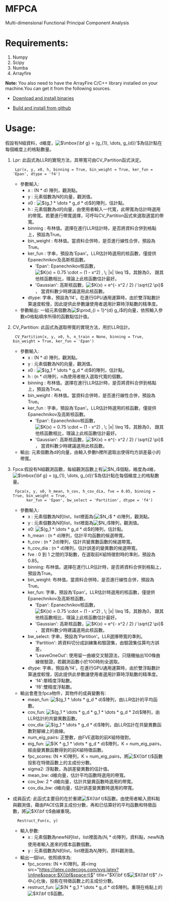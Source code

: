 # MFPCA
Multi-dimensional Functional Principal Component Analysis

# Requirements:
1. Numpy
2. Scipy
3. Numba
4. Arrayfire  

**Note:** You also need to have the ArrayFire C/C++ library installed on your machine.You can get it from the following sources.  

* [Download and install binaries](https://arrayfire.com/download-splash/?redirect\_to=/download)  

* [Build and install from github](https://github.com/arrayfire/arrayfire)  

# Usage:
假設有N組資料，d維度，<a><img src="https://latex.codecogs.com/svg.latex?$\mbox{\bf&space;g}&space;=&space;(g_{1},&space;\dots,&space;g_{d})'$" title="$\mbox{\bf g} = (g_{1}, \dots, g_{d})'$" /></a>為估計點在每個維度上的格點數量。  
1. Lpr: 此函式為LLR的實現方法，其帶寬可由CV\_Partition函式決定。  

        Lpr(x, y, x0, h, binning = True, bin_weight = True, ker_fun = 'Epan', dtype = 'f4')


    * 參數輸入:
        * x : (N * d) 陣列，觀測點。
        * y : 元素個數為N的向量，觀測值。
        * x0 : <a><img src="https://latex.codecogs.com/svg.latex?\inline&space;$(g_1&space;*&space;\dots&space;*&space;g_d&space;*&space;d)$" title="$(g_1 * \dots * g_d * d)$" /></a>的陣列，估計點。
        * h : 元素個數為d的向量，由使用者輸入一代寬，此帶寬為估計時選用的帶寬。若要進行帶寬選擇，可呼叫CV\_Partition函式來選取適當的帶寬。
        * binning : 布林值。選擇在進行LLR估計時，是否將資料合併到格點上，預設為True。
        * bin\_weight : 布林值。當資料合併時，是否進行線性合併，預設為True。
        * ker\_fun : 字串，預設為'Epan'。LLR估計時選用的核函數，僅提供Epanechnikov及高斯核函數。
            * 'Epan': Epanechnikov核函數，<a><img src="https://latex.codecogs.com/svg.latex?\inline&space;$K(x)&space;=&space;0.75&space;\cdot&space;~&space;(1&space;-&space;x^2)&space;,&space;\;&space;|x|&space;\leq&space;1$" title="$K(x) = 0.75 \cdot ~ (1 - x^2) , \; |x| \leq 1$" /></a>，其餘為0，
               跟其他核函數相比，理論上此核函數估計最好。
            * 'Gaussian': 高斯核函數，<a><img src="https://latex.codecogs.com/svg.latex?\inline&space;$K(x)&space;=&space;e^{-&space;x^2&space;/&space;2}&space;/&space;\sqrt{2&space;\pi}$" title="$K(x) = e^{- x^2 / 2} / \sqrt{2 \pi}$" /></a>，
               當資料數少時建議選用此核函數。
        * dtype: 字串，預設為'f4'。在進行GPU通用運算時，由於雙浮點數計算速度較慢，因此提供此參數讓使用者選用計算時浮點數的精準度。
    * 參數輸出: 一組元素個數為<a><img src="https://latex.codecogs.com/svg.latex?\inline&space;$\prod_{i&space;=&space;1}^{d}&space;g_i$" title="$\prod_{i = 1}^{d} g_i$" /></a>的向量，依照輸入參數x0格點順序所得的函數點估計值。

2. CV\_Partition: 此函式為選取帶寬的實現方法，用於LLR估計。

        CV_Partition(x, y, x0, h, n_train = None, binning = True, bin_weight = True, ker_fun = 'Epan')
    * 參數輸入:
        * x : (N * d) 陣列，觀測點。
        * y : 元素個數為N的向量，觀測值。
        * x0 : <a><img src="https://latex.codecogs.com/svg.latex?\inline&space;$(g_1&space;*&space;\dots&space;*&space;g_d&space;*&space;d)$" title="$(g_1 * \dots * g_d * d)$" /></a>的陣列，估計點。
        * h : (n * d)陣列，n為使用者樹入選取代寬的個數。
        * binning : 布林值。選擇在進行LLR估計時，是否將資料合併到格點上，預設為True。
        * bin\_weight : 布林值。當資料合併時，是否進行線性合併，預設為True。
        * ker\_fun : 字串，預設為'Epan'。LLR估計時選用的核函數，僅提供Epanechnikov及高斯核函數。
            * 'Epan': Epanechnikov核函數，<a><img src="https://latex.codecogs.com/svg.latex?\inline&space;$K(x)&space;=&space;0.75&space;\cdot&space;~&space;(1&space;-&space;x^2)&space;,&space;\;&space;|x|&space;\leq&space;1$" title="$K(x) = 0.75 \cdot ~ (1 - x^2) , \; |x| \leq 1$" /></a>，其餘為0，
               跟其他核函數相比，理論上此核函數估計最好。
            * 'Gaussian': 高斯核函數，<a><img src="https://latex.codecogs.com/svg.latex?\inline&space;$K(x)&space;=&space;e^{-&space;x^2&space;/&space;2}&space;/&space;\sqrt{2&space;\pi}$" title="$K(x) = e^{- x^2 / 2} / \sqrt{2 \pi}$" /></a>，
               當資料數少時建議選用此核函數。
    * 輸出: 元素個數為d的向量，由輸入參數h裡所選取出使得均方誤差最小的帶寬。

3. Fpca:假設有N組觀測函數，每組觀測函數上有<a><img src="https://latex.codecogs.com/svg.latex?\inline&space;$N_i$" title="$N_i$" /></a>個點，維度為d維，<a><img src="https://latex.codecogs.com/svg.latex?$\mbox{\bf&space;g}&space;=&space;(g_{1},&space;\dots,&space;g_{d})'$" title="$\mbox{\bf g} = (g_{1}, \dots, g_{d})'$" /></a>為估計點在每個維度上的格點數量。

        Fpca(x, y, x0, h_mean, h_cov, h_cov_dia, fve = 0.85, binning = True, bin_weight = True, 
             ker_fun = 'Epan', bw_select = 'Partition', dtype = 'f4')

    * 參數輸入:
        * x : 元素個數為N的list，list裡面為(<a><img src="https://latex.codecogs.com/svg.latex?\inline&space;$N_i$" title="$N_i$" /></a> * d)陣列，觀測點。
        * y : 元素個數為N的list，list裡面為<a><img src="https://latex.codecogs.com/svg.latex?\inline&space;$N_i$" title="$N_i$" /></a>陣列，觀測值。
        * x0: <a><img src="https://latex.codecogs.com/svg.latex?\inline&space;$(g_1&space;*&space;\dots&space;*&space;g_d&space;*&space;d)$" title="$(g_1 * \dots * g_d * d)$" /></a>的陣列，估計點。
        * h\_mean : (n * d)陣列，估計平均函數的候選帶寬。
        * h\_cov : (n * 2d)陣列，估計共變異數函數的候選帶寬。
        * h\_cov\_dia : (n * d)陣列，估計誤差的變異數的候選帶寬。
        * fve : 0 到 1 之間的浮點數，在選取前K組特徵對時的準則，預設為0.85。
        * binning: 布林值。選擇在進行LLR估計時，是否將資料合併到格點上，預設為True。
        * bin\_weight: 布林值。當資料合併時，是否進行線性合併，預設為True。
        * ker\_fun: 字串，預設為'Epan'。LLR估計時選用的核函數，僅提供Epanechnikov及高斯核函數。
            * 'Epan': Epanechnikov核函數，<a><img src="https://latex.codecogs.com/svg.latex?\inline&space;$K(x)&space;=&space;0.75&space;\cdot&space;~&space;(1&space;-&space;x^2)&space;,&space;\;&space;|x|&space;\leq&space;1$" title="$K(x) = 0.75 \cdot ~ (1 - x^2) , \; |x| \leq 1$" /></a>，其餘為0，
               跟其他核函數相比，理論上此核函數估計最好。
            * 'Gaussian': 高斯核函數，<a><img src="https://latex.codecogs.com/svg.latex?\inline&space;$K(x)&space;=&space;e^{-&space;x^2&space;/&space;2}&space;/&space;\sqrt{2&space;\pi}$" title="$K(x) = e^{- x^2 / 2} / \sqrt{2 \pi}$" /></a>，
               當資料數少時建議選用此核函數。
        * bw\_select: 字串，預設為'Partition'。LLR選擇帶寬的準則。
            * 'Partition': 將資料切分成訓練集和驗證集，由驗證集估算均方誤差。
            * 'LeaveOneOut': 使用留一曲線交叉驗證法，只隨機抽出100條曲線做驗證，若觀測函數小於100時則全選取。
        * dtype: 字串，預設為'f4'。在進行GPU通用運算時，由於雙浮點數計算速度較慢，因此提供此參數讓使用者選用計算時浮點數的精準度。
            * 'f4':單精度浮點數。
            * 'f8':雙精度浮點數。
    * 輸出會產生fpca物件，其物件的成員變數有:
        * mean\_fun: <a><img src="https://latex.codecogs.com/svg.latex?\inline&space;$(g_1&space;*&space;\dots&space;*&space;g_d&space;*&space;d)$" title="$(g_1 * \dots * g_d * d)$" /></a>陣列，由LLR估計的平均函數。
        * cov\_fun: <a><img src="https://latex.codecogs.com/svg.latex?\inline&space;$(g_1&space;*&space;\dots&space;*&space;g_d&space;*&space;g_1&space;*&space;\dots&space;*&space;g_d&space;*&space;2d)$" title="$(g_1 * \dots * g_d * g_1 * \dots * g_d * 2d)$" /></a>陣列，由LLR估計的共變異數函數。
        * cov\_dia: <a><img src="https://latex.codecogs.com/svg.latex?\inline&space;$(g_1&space;*&space;\dots&space;*&space;g_d&space;*&space;d)$" title="$(g_1 * \dots * g_d * d)$" /></a>陣列，由LLR估計在共變異數函數對腳線上的曲線。
        * num\_eig\_pairs: 正整數，由FVE選取的前$K$組特徵對。
        * eig\_fun: <a><img src="https://latex.codecogs.com/svg.latex?\inline&space;$(K&space;*&space;g_1&space;*&space;\dots&space;*&space;g_d&space;*&space;d)$" title="$(K * g_1 * \dots * g_d * d)$" /></a>陣列，K = num\_eig\_pairs，經由變異數函數得到的前K組特徵函數。
        * fpc\_scores: (N * K)陣列，K = num\_eig\_pairs，將<a><img src="https://latex.codecogs.com/svg.latex?\inline&space;$X(\bf&space;t)$" title="$X(\bf t)$" /></a>函數投影在特徵函數上的主成份分數。
        * sigma2: 浮點數，為誤差變異數的估計值。
        * mean\_bw: d維向量，估計平均函數時選用的帶寬。
        * cov\_bw: 2 * d維向量，估計共變異函數時選用的帶寬。
        * cov\_dia\_bw: d維向量，估計誤差變異數時選用的帶寬。
* 成員函式: 此函式主要目的在於重建<a><img src="https://latex.codecogs.com/svg.latex?\inline&space;$X(\bf&space;t)$" title="$X(\bf t)$" /></a>函數。由使用者輸入資料點與觀測值，藉由PACE估算主成份分數，再和已估算好的平均函數和特徵函數，將<a><img src="https://latex.codecogs.com/svg.latex?\inline&space;$X(\bf&space;t)$" title="$X(\bf t)$" /></a>曲線重現。

        Restruct_Fun(x, y)
    
    * 輸入參數:
        * x : 元素個數為newN的list，list裡面為($N_i$ * d)陣列，資料點，newN為使用者輸入進來的樣本函數個數。
        * y : 元素個數為N的list，list裡面為$N_i$陣列，資料觀測值。
    * 輸出一個list，依照順序為:
        * fpc\_scores: (N * K)陣列。將<a><img src="https://latex.codecogs.com/svg.latex?\inline&space;$X(\bf&space;t)$" title="$X(\bf t)$<a><img src="https://latex.codecogs.com/svg.latex?\inline&space;$X(\bf&space;t)$" title="$X(\bf t)$" /></a>" /></a>中心化後，投影在特徵函數上的主成份分數。
        * restruct\_fun:  <a><img src="https://latex.codecogs.com/svg.latex?\inline&space;$(N&space;*&space;g_1&space;*&space;\dots&space;*&space;g_d&space;*&space;d)$" title="$(N * g_1 * \dots * g_d * d)$" /></a>陣列。重現在格點上的<a><img src="https://latex.codecogs.com/svg.latex?\inline&space;$X(\bf&space;t)$" title="$X(\bf t)$" /></a>函數。
